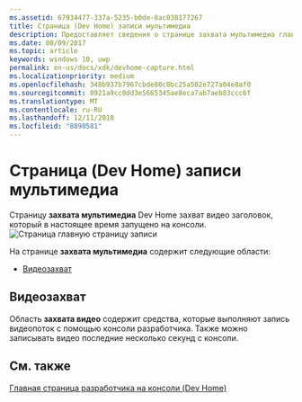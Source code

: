 ```yaml
---
ms.assetid: 67934477-337a-5235-b0de-8ac038177267
title: Страница (Dev Home) записи мультимедиа
description: Предоставляет сведения о странице захвата мультимедиа главную страницу приложения для Xbox One.
ms.date: 08/09/2017
ms.topic: article
keywords: windows 10, uwp
permalink: en-us/docs/xdk/devhome-capture.html
ms.localizationpriority: medium
ms.openlocfilehash: 348b937b7967cbde80c0bc25a502e727a04e8af0
ms.sourcegitcommit: 8921a9cc0dd3e5665345ae8eca7ab7aeb83ccc6f
ms.translationtype: MT
ms.contentlocale: ru-RU
ms.lasthandoff: 12/11/2018
ms.locfileid: "8890581"
---
```

# <a name="media-capture-page-dev-home"></a>Страница (Dev Home) записи мультимедиа
   
  
Страницу **захвата мультимедиа** Dev Home захват видео заголовок, который в настоящее время запущено на консоли.   
 ![Страница главную страницу записи](images/devhome_capture.png)   
  
На странице **захвата мультимедиа** содержит следующие области:   
 
   *  [Видеозахват](#ID4EHB)  

 
<a id="ID4EHB"></a>

   

## <a name="video-capture"></a>Видеозахват  
   
  
Область **захвата видео** содержит средства, которые выполняют запись видеопоток с помощью консоли разработчика. Также можно записывать видео последние несколько секунд с консоли.   
  
<a id="ID4ERB"></a>

   

## <a name="see-also"></a>См. также  
 [Главная страница разработчика на консоли (Dev Home)](dev-home.md)

  